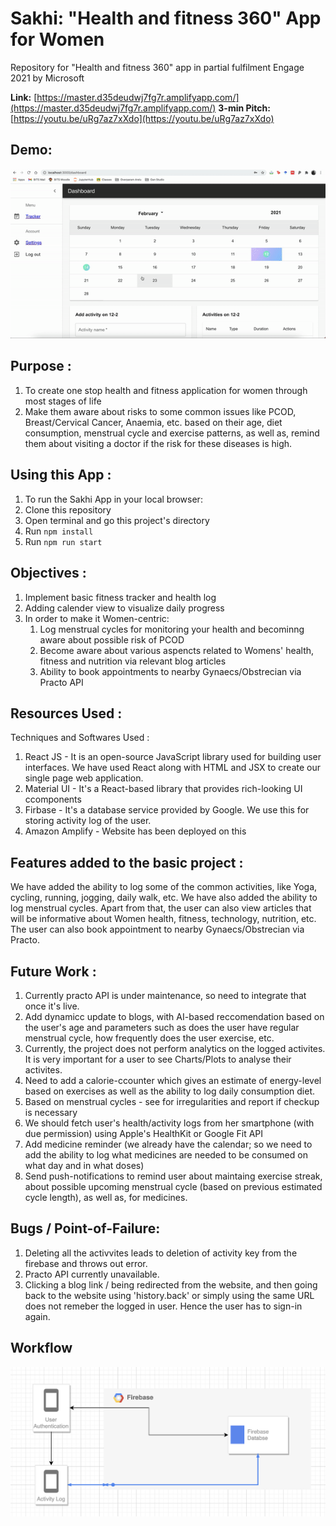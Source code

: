 # Sakhi: "Health and fitness 360" App for Women
Repository for "Health and fitness 360" app in partial fulfilment Engage 2021 by Microsoft

**Link:** [https://master.d35deudwj7fg7r.amplifyapp.com/](https://master.d35deudwj7fg7r.amplifyapp.com/)
**3-min Pitch:** [https://youtu.be/uRg7az7xXdo](https://youtu.be/uRg7az7xXdo)

## Demo:
![](public/sakhidemo.gif)

## Purpose :

1. To create one stop health and fitness application for women through most stages of life
2. Make them aware about risks to some common issues like PCOD, Breast/Cervical Cancer, Anaemia, etc. based on their age, diet consumption, menstrual cycle and exercise patterns, as well as, remind them about visiting a doctor if the risk for these diseases is high.

## Using this App :

1. To run the Sakhi App in your local browser:
2. Clone this repository
3. Open terminal and go this project's directory
4. Run `npm install`
5. Run `npm run start`

## Objectives :

1. Implement basic fitness tracker and health log
2. Adding calender view to visualize daily progress
3. In order to make it Women-centric:
    1. Log menstrual cycles for monitoring your health and  becominng aware about possible risk of PCOD
    2. Become aware about various aspencts related to Womens' health, fitness and nutrition via relevant blog articles
    3. Ability to book appointments to nearby Gynaecs/Obstrecian via Practo API

## Resources Used :

  Techniques and Softwares Used :

  1. React JS - It is an open-source JavaScript library used for building user interfaces. We have used React along with HTML and JSX to create our single page web application. 
  2. Material UI - It's a React-based library that provides rich-looking UI ccomponents
  3. Firbase - It's a database service provided by Google. We use this for storing activity log of the user.
  4. Amazon Amplify - Website has been deployed on this
	
  
## Features added to the basic project :
 
   We have added the ability to log some of the common activities, like Yoga, cycling, running, jogging, daily walk, etc. We have also added the ability to log menstrual cycles. Apart from that, the user can also view articles that will be informative about Women health, fitness, technology, nutrition, etc. The user can also book appointment to nearby Gynaecs/Obstrecian via Practo.

## Future Work :

  1. Currently practo API is under maintenance, so need to integrate that once it's live.
  2. Add dynamicc update to blogs, with AI-based reccomendation based on the user's age and parameters such as does the user have regular menstrual cycle, how frequently does the user exercise, etc.
  3. Currently, the project does not perform analytics on the logged activites. It is very important for a user to see Charts/Plots to analyse their activites.
  4. Need to add a calorie-ccounter which gives an estimate of energy-level based on exercises as well as the ability to log daily consumption diet.
  5. Based on menstrual cycles - see for irregularities and report if checkup is necessary
  6. We should fetch user's health/activity logs from her smartphone (with due permission) using Apple's HealthKit or Google Fit API
  7. Add medicine reminder (we already have the calendar; so we need to add the ability to log what medicines are needed to be consumed on what day and in what doses)
  8. Send push-notifications to remind user about maintaing exercise streak, about possible upcoming menstrual cycle (based on previous estimated cycle length), as well as, for medicines.

## Bugs / Point-of-Failure:
 1. Deleting all the activvites leads to deletion of activity key from the firebase and throws out error. 
 2. Practo API currently unavailable.
 3. Clicking a blog link / being redirected from the website, and then going back to the website using 'history.back' or simply using the same URL does not remeber the logged in user. Hence the user has to sign-in again. 

## Workflow
![](public/sysdesign.png)
